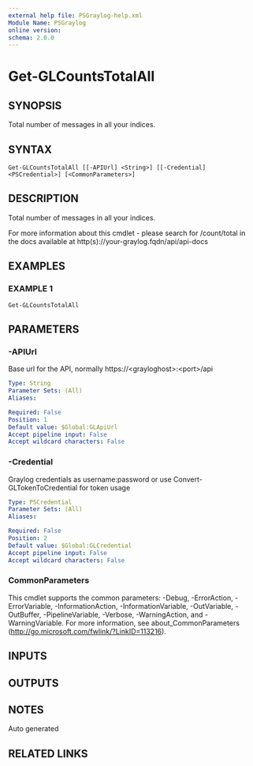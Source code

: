 ```yaml
---
external help file: PSGraylog-help.xml
Module Name: PSGraylog
online version:
schema: 2.0.0
---
```


# Get-GLCountsTotalAll

## SYNOPSIS
Total number of messages in all your indices.

## SYNTAX

```
Get-GLCountsTotalAll [[-APIUrl] <String>] [[-Credential] <PSCredential>] [<CommonParameters>]
```

## DESCRIPTION
Total number of messages in all your indices.


For more information about this cmdlet - please search for /count/total in the docs available at http(s)://your-graylog.fqdn/api/api-docs

## EXAMPLES

### EXAMPLE 1
```
Get-GLCountsTotalAll
```

## PARAMETERS

### -APIUrl
Base url for the API, normally https://\<grayloghost\>:\<port\>/api

```yaml
Type: String
Parameter Sets: (All)
Aliases:

Required: False
Position: 1
Default value: $Global:GLApiUrl
Accept pipeline input: False
Accept wildcard characters: False
```

### -Credential
Graylog credentials as username:password or use Convert-GLTokenToCredential for token usage

```yaml
Type: PSCredential
Parameter Sets: (All)
Aliases:

Required: False
Position: 2
Default value: $Global:GLCredential
Accept pipeline input: False
Accept wildcard characters: False
```

### CommonParameters
This cmdlet supports the common parameters: -Debug, -ErrorAction, -ErrorVariable, -InformationAction, -InformationVariable, -OutVariable, -OutBuffer, -PipelineVariable, -Verbose, -WarningAction, and -WarningVariable.
For more information, see about_CommonParameters (http://go.microsoft.com/fwlink/?LinkID=113216).

## INPUTS

## OUTPUTS

## NOTES
Auto generated

## RELATED LINKS
